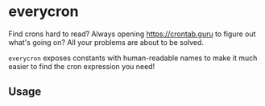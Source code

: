 # everycron

Find crons hard to read? Always opening https://crontab.guru to figure out
what's going on? All your problems are about to be solved.

`everycron` exposes constants with human-readable names to make it much easier
to find the cron expression you need!

## Usage

```typescript

```
